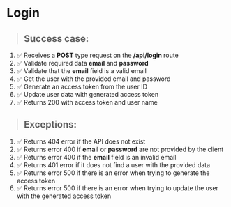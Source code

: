 # Login

> ## Success case:
1. ✅ Receives a **POST** type request on the **/api/login** route
2. ✅ Validate required data **email** and **password**
3. ✅ Validate that the **email** field is a valid email
4. ✅ Get the user with the provided email and password
5. ✅ Generate an access token from the user ID
6. ✅ Update user data with generated access token
7. ✅ Returns 200 with access token and user name

> ## Exceptions:
1. ✅ Returns 404 error if the API does not exist
2. ✅ Returns error 400 if **email** or **password** are not provided by the client
3. ✅ Returns error 400 if the **email** field is an invalid email
4. ✅ Returns 401 error if it does not find a user with the provided data
5. ✅ Returns error 500 if there is an error when trying to generate the access token
6. ✅ Returns error 500 if there is an error when trying to update the user with the generated access token
